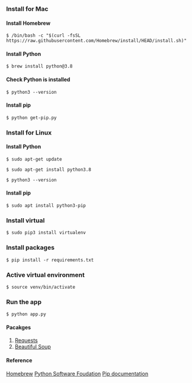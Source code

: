 ### Install for Mac
#### Install Homebrew
```
$ /bin/bash -c "$(curl -fsSL https://raw.githubusercontent.com/Homebrew/install/HEAD/install.sh)" 
```
#### Install Python
```text
$ brew install python@3.8
```
#### Check Python is installed
```text
$ python3 --version
```
#### Install pip
```text
$ python get-pip.py
```
### Install for Linux
#### Install Python 
```text
$ sudo apt-get update
```
```text
$ sudo apt-get install python3.8
```
```text
$ python3 --version
```
#### Install pip
```
$ sudo apt install python3-pip
```
### Install virtual
```text
$ sudo pip3 install virtualenv 
```
### Install packages
```
$ pip install -r requirements.txt
```
### Active virtual environment
```text
$ source venv/bin/activate
```
### Run the app
```
$ python app.py
```

#### Pacakges
1. [Requests](https://requests.readthedocs.io/en/master/)
2. [Beautiful Soup](https://www.crummy.com/software/BeautifulSoup/bs4/doc/)

#### Reference
[Homebrew](https://brew.sh/)
[Python Software Foudation](https://www.python.org/downloads/)
[Pip documentation](https://pip.pypa.io/en/stable/installing/)